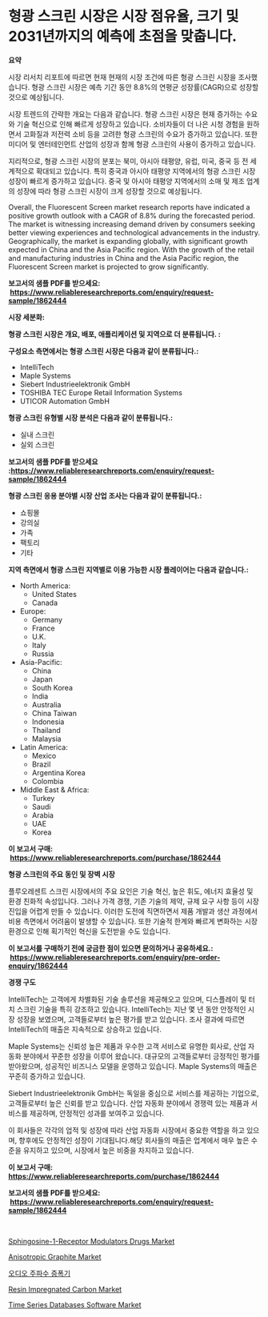 <p><h1>형광 스크린 시장은 시장 점유율, 크기 및 2031년까지의 예측에 초점을 맞춥니다.</h1></p><p><strong>요약</strong></p>
<p><p>시장 리서치 리포트에 따르면 현재 현재의 시장 조건에 따른 형광 스크린 시장을 조사했습니다. 형광 스크린 시장은 예측 기간 동안 8.8%의 연평균 성장률(CAGR)으로 성장할 것으로 예상됩니다.</p><p>시장 트렌드의 간략한 개요는 다음과 같습니다. 형광 스크린 시장은 현재 증가하는 수요와 기술 혁신으로 인해 빠르게 성장하고 있습니다. 소비자들이 더 나은 시청 경험을 원하면서 고화질과 저전력 소비 등을 고려한 형광 스크린의 수요가 증가하고 있습니다. 또한 미디어 및 엔터테인먼트 산업의 성장과 함께 형광 스크린의 사용이 증가하고 있습니다.</p><p>지리적으로, 형광 스크린 시장의 분포는 북미, 아시아 태평양, 유럽, 미국, 중국 등 전 세계적으로 확대되고 있습니다. 특히 중국과 아시아 태평양 지역에서의 형광 스크린 시장 성장이 빠르게 증가하고 있습니다. 중국 및 아시아 태평양 지역에서의 소매 및 제조 업계의 성장에 따라 형광 스크린 시장이 크게 성장할 것으로 예상됩니다.</p><p>Overall, the Fluorescent Screen market research reports have indicated a positive growth outlook with a CAGR of 8.8% during the forecasted period. The market is witnessing increasing demand driven by consumers seeking better viewing experiences and technological advancements in the industry. Geographically, the market is expanding globally, with significant growth expected in China and the Asia Pacific region. With the growth of the retail and manufacturing industries in China and the Asia Pacific region, the Fluorescent Screen market is projected to grow significantly.</p></p>
<p><strong>보고서의 샘플 PDF를 받으세요: &nbsp;<a href="https://www.reliableresearchreports.com/enquiry/request-sample/1862444">https://www.reliableresearchreports.com/enquiry/request-sample/1862444</a></strong></p>
<p><strong>시장 세분화:</strong></p>
<p><strong> 형광 스크린 시장은 개요, 배포, 애플리케이션 및 지역으로 더 분류됩니다. :</strong></p>
<p><strong>구성요소 측면에서는 형광 스크린 시장은 다음과 같이 분류됩니다.:</strong></p>
<p><ul><li>IntelliTech</li><li>Maple Systems</li><li>Siebert Industrieelektronik GmbH</li><li>TOSHIBA TEC Europe Retail Information Systems</li><li>UTICOR Automation GmbH</li></ul></p>
<p><strong> 형광 스크린 유형별 시장 분석은 다음과 같이 분류됩니다.:</strong></p>
<p><ul><li>실내 스크린</li><li>실외 스크린</li></ul></p>
<p><strong>보고서의 샘플 PDF를 받으세요 :<a href="https://www.reliableresearchreports.com/enquiry/request-sample/1862444">https://www.reliableresearchreports.com/enquiry/request-sample/1862444</a></strong></p>
<p><strong> 형광 스크린 응용 분야별 시장 산업 조사는 다음과 같이 분류됩니다.:</strong></p>
<p><ul><li>쇼핑몰</li><li>강의실</li><li>가족</li><li>팩토리</li><li>기타</li></ul></p>
<p><strong>지역 측면에서 형광 스크린 지역별로 이용 가능한 시장 플레이어는 다음과 같습니다.:</strong></p>
<p><ul>
    <li>
        North America:
        <ul>
            <li>United States</li>
            <li>Canada</li>
        </ul>
    </li>
    <li>
        Europe:
        <ul>
            <li>Germany</li>
            <li>France</li>
            <li>U.K.</li>
            <li>Italy</li>
            <li>Russia</li>
        </ul>
    </li>
    <li>
        Asia-Pacific:
        <ul>
            <li>China</li>
            <li>Japan</li>
            <li>South Korea</li>
            <li>India</li>
            <li>Australia</li>
            <li>China Taiwan</li>
            <li>Indonesia</li>
            <li>Thailand</li>
            <li>Malaysia</li>
        </ul>
    </li>
    <li>
        Latin America:
        <ul>
            <li>Mexico</li>
            <li>Brazil</li>
            <li>Argentina Korea</li>
            <li>Colombia</li>
        </ul>
    </li>
    <li>
        Middle East & Africa:
        <ul>
            <li>Turkey</li>
            <li>Saudi</li>
            <li>Arabia</li>
            <li>UAE</li>
            <li>Korea</li>
        </ul>
    </li>
    </ul></p>
<p><strong>이 보고서 구매: &nbsp;<a href="https://www.reliableresearchreports.com/purchase/1862444">https://www.reliableresearchreports.com/purchase/1862444</a></strong></p>
<p><strong>형광 스크린의 주요 동인 및 장벽 시장</strong></p>
<p><p>플루오레센트 스크린 시장에서의 주요 요인은 기술 혁신, 높은 휘도, 에너지 효율성 및 환경 친화적 속성입니다. 그러나 가격 경쟁, 기존 기술의 제약, 규제 요구 사항 등이 시장 진입을 어렵게 만들 수 있습니다. 이러한 도전에 직면하면서 제품 개발과 생산 과정에서 비용 측면에서 어려움이 발생할 수 있습니다. 또한 기술적 한계와 빠르게 변화하는 시장 환경으로 인해 획기적인 혁신을 도전받을 수도 있습니다.</p></p>
<p><strong>이 보고서를 구매하기 전에 궁금한 점이 있으면 문의하거나 공유하세요.: &nbsp;<a href="https://www.reliableresearchreports.com/enquiry/pre-order-enquiry/1862444">https://www.reliableresearchreports.com/enquiry/pre-order-enquiry/1862444</a></strong></p>
<p><strong>경쟁 구도</strong></p>
<p><p>IntelliTech는 고객에게 차별화된 기술 솔루션을 제공해오고 있으며, 디스플레이 및 터치 스크린 기술을 특히 강조하고 있습니다. IntelliTech는 지난 몇 년 동안 안정적인 시장 성장을 보였으며, 고객들로부터 높은 평가를 받고 있습니다. 조사 결과에 따르면 IntelliTech의 매출은 지속적으로 상승하고 있습니다.</p><p>Maple Systems는 신뢰성 높은 제품과 우수한 고객 서비스로 유명한 회사로, 산업 자동화 분야에서 꾸준한 성장을 이루어 왔습니다. 대규모의 고객들로부터 긍정적인 평가를 받아왔으며, 성공적인 비즈니스 모델을 운영하고 있습니다. Maple Systems의 매출은 꾸준히 증가하고 있습니다.</p><p>Siebert Industrieelektronik GmbH는 독일을 중심으로 서비스를 제공하는 기업으로, 고객들로부터 높은 신뢰를 받고 있습니다. 산업 자동화 분야에서 경쟁력 있는 제품과 서비스를 제공하며, 안정적인 성과를 보여주고 있습니다.</p><p>이 회사들은 각각의 업적 및 성장에 따라 산업 자동화 시장에서 중요한 역할을 하고 있으며, 향후에도 안정적인 성장이 기대됩니다.해당 회사들의 매출은 업계에서 매우 높은 수준을 유지하고 있으며, 시장에서 높은 비중을 차지하고 있습니다.</p></p>
<p><strong>이 보고서 구매: &nbsp; <a href="https://www.reliableresearchreports.com/purchase/1862444">https://www.reliableresearchreports.com/purchase/1862444</a></strong></p>
<p><strong>보고서의 샘플 PDF를 받으세요: &nbsp;<a href="https://www.reliableresearchreports.com/enquiry/request-sample/1862444">https://www.reliableresearchreports.com/enquiry/request-sample/1862444</a></strong><strong></strong></p>
<p>&nbsp;</p>
<p><p><a href="https://view.publitas.com/reportprime-1/sphingosine-1-receptor-modulators-drugs-market-offers-provide-insightful-data-for-the-time-period-from-2024-to-2031-and-also-provide-analysis-based-on-application-type-and-region/">Sphingosine-1-Receptor Modulators Drugs Market</a></p><p><a href="https://github.com/lylyparadise/Market-Research-Report-List-2/blob/main/anisotropic-graphite-market.md">Anisotropic Graphite Market</a></p><p><a href="https://github.com/vsap75a286l/Market-Research-Report-List-1/blob/main/2933422191865.md">오디오 주파수 증폭기</a></p><p><a href="https://github.com/GroverBarry/Market-Research-Report-List-4/blob/main/resin-impregnated-carbon-market.md">Resin Impregnated Carbon Market</a></p><p><a href="https://scarlet-rocket-c63.notion.site/Time-Series-Databases-Software-Market-Size-Furnishes-Valuable-Information-Encompassing-Market-Share--0a800f4a20a14181911baa200ae13bf9">Time Series Databases Software Market</a></p></p>